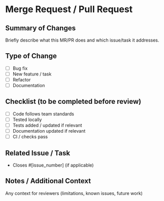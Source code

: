 # Merge Request / Pull Request

## Summary of Changes
Briefly describe what this MR/PR does and which issue/task it addresses.

## Type of Change
- [ ] Bug fix
- [ ] New feature / task
- [ ] Refactor
- [ ] Documentation

## Checklist (to be completed before review)
- [ ] Code follows team standards
- [ ] Tested locally
- [ ] Tests added / updated if relevant
- [ ] Documentation updated if relevant
- [ ] CI / checks pass

## Related Issue / Task
- Closes #[issue_number] (if applicable)

## Notes / Additional Context
Any context for reviewers (limitations, known issues, future work)

